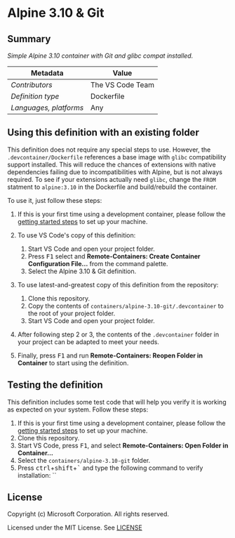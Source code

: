 # Alpine 3.10 & Git

## Summary

*Simple Alpine 3.10 container with Git and glibc compat installed.*

| Metadata | Value |  
|----------|-------|
| *Contributors* | The VS Code Team |
| *Definition type* | Dockerfile |
| *Languages, platforms* | Any |

## Using this definition with an existing folder

This definition does not require any special steps to use. However, the `.devcontainer/Dockerfile` references a base image with `glibc` compatibility support installed. This will reduce the chances of extensions with native dependencies failing due to incompatibilities with Alpine, but is not always required. To see if your extensions actually need `glibc`, change the `FROM` statment to `alpine:3.10` in the Dockerfile and build/rebuild the container.

To use it, just follow these steps:

1. If this is your first time using a development container, please follow the [getting started steps](https://aka.ms/vscode-remote/containers/getting-started) to set up your machine.

2. To use VS Code's copy of this definition:
   1. Start VS Code and open your project folder.
   2. Press <kbd>F1</kbd> select and **Remote-Containers: Create Container Configuration File...** from the command palette.
   3. Select the Alpine 3.10 & Git definition.

3. To use latest-and-greatest copy of this definition from the repository:
   1. Clone this repository.
   2. Copy the contents of `containers/alpine-3.10-git/.devcontainer` to the root of your project folder.
   3. Start VS Code and open your project folder.

4. After following step 2 or 3, the contents of the `.devcontainer` folder in your project can be adapted to meet your needs.

5. Finally, press <kbd>F1</kbd> and run **Remote-Containers: Reopen Folder in Container** to start using the definition.

## Testing the definition

This definition includes some test code that will help you verify it is working as expected on your system. Follow these steps:

1. If this is your first time using a development container, please follow the [getting started steps](https://aka.ms/vscode-remote/containers/getting-started) to set up your machine.
2. Clone this repository.
3. Start VS Code, press <kbd>F1</kbd>, and select **Remote-Containers: Open Folder in Container...**
4. Select the `containers/alpine-3.10-git` folder.
5. Press <kbd>ctrl</kbd>+<kbd>shift</kbd>+<kbd>\`</kbd> and type the following command to verify installation: ``

## License

Copyright (c) Microsoft Corporation. All rights reserved.

Licensed under the MIT License. See [LICENSE](https://github.com/Microsoft/vscode-dev-containers/blob/master/LICENSE)
